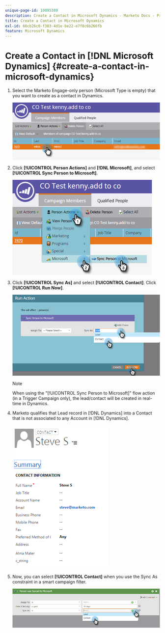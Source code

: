 ```yaml
---
unique-page-id: 10095389
description: Create a Contact in Microsoft Dynamics - Marketo Docs - Product Documentation
title: Create a Contact in Microsoft Dynamics
exl-id: 66cb26c0-f383-4d1e-be22-e7f8c6b266fb
feature: Microsoft Dynamics
---
```

# Create a Contact in [!DNL Microsoft Dynamics] {#create-a-contact-in-microsoft-dynamics}

1. Select the Marketo Engage-only person (Microsoft Type is empty) that you want to create as a contact in Dynamics.

   ![](assets/one.png)

1. Click **[!UICONTROL Person Actions]** and **[!DNL Microsoft]**, and select **[!UICONTROL Sync Person to Microsoft]**.

   ![](assets/two.png)

1. Click **[!UICONTROL Sync As]** and select **[!UICONTROL Contact]**. Click **[!UICONTROL Run Now]**.

   ![](assets/three.png)

   >[!NOTE]
   >
   >When using the "[!UICONTROL Sync Person to Microsoft]" flow action (in a Trigger Campaign only), the lead/contact will be created in real-time in Dynamics.

1. Marketo qualifies that Lead record in [!DNL Dynamics] into a Contact that is not associated to any Account in [!DNL Dynamics].

   ![](assets/image2015-10-23-9-3a43-3a33.png)

1. Now, you can select **[!UICONTROL Contact]** when you use the Sync As constraint in a smart campaign filter.

   ![](assets/five.png)
